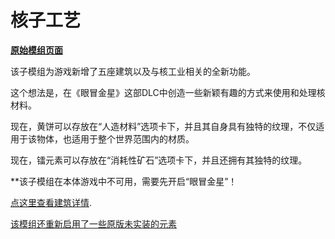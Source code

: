 # 核子工艺

[**原始模组页面**](https://steamcommunity.com/sharedfiles/filedetails/?id=2614715953)


该子模组为游戏新增了五座建筑以及与核工业相关的全新功能。

这个想法是，在《眼冒金星》这部DLC中创造一些新颖有趣的方式来使用和处理核材料。

现在，黄饼可以存放在“人造材料”选项卡下，并且其自身具有独特的纹理，不仅适用于该物体，也适用于整个世界范围内的材质。

现在，镭元素可以存放在“消耗性矿石”选项卡下，并且还拥有其独特的纹理。

**该子模组在本体游戏中不可用，需要先开启“眼冒金星”！

[点这里查看建筑详情](./Buildings.md).

[该模组还重新启用了一些原版未实装的元素](./Elements)
